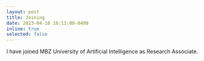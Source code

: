```yaml
---
layout: post
title: Joining
date: 2023-04-10 16:11:00-0400
inline: true
selected: false
---
```


I have joined MBZ University of Artificial Intelligence as Research Associate.